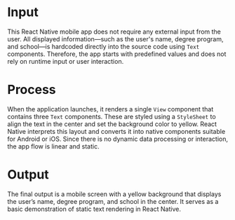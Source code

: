 # Input  
This React Native mobile app does not require any external input from the user. All displayed information—such as the user's name, degree program, and school—is hardcoded directly into the source code using `Text` components. Therefore, the app starts with predefined values and does not rely on runtime input or user interaction.

# Process  
When the application launches, it renders a single `View` component that contains three `Text` components. These are styled using a `StyleSheet` to align the text in the center and set the background color to yellow. React Native interprets this layout and converts it into native components suitable for Android or iOS. Since there is no dynamic data processing or interaction, the app flow is linear and static.

# Output  
The final output is a mobile screen with a yellow background that displays the user’s name, degree program, and school in the center. It serves as a basic demonstration of static text rendering in React Native.